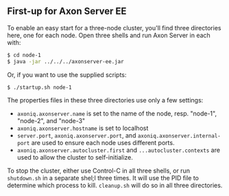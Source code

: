 ## First-up for Axon Server EE

To enable an easy start for a three-node cluster, you'll find three directories here, one for each node. Open three shells and run Axon Server in each with:

```bash
$ cd node-1
$ java -jar ../../../axonserver-ee.jar
```

Or, if you want to use the supplied scripts:

```bash
$ ./startup.sh node-1
```

The properties files in these three directories use only a few settings:

* `axoniq.axonserver.name` is set to the name of the node, resp. "node-1", "node-2", and "node-3"
* `axoniq.axonserver.hostname` is set to localhost
* `server.port`, `axoniq.axonserver.port`, and `axoniq.axonserver.internal-port` are used to ensure each node uses different ports.
* `axoniq.axonserver.autocluster.first` and `...autocluster.contexts` are used to allow the cluster to self-initialize.

To stop the cluster, either use Control-C in all three shells, or run `shutdown.sh` in a separate shel;l three times. It will use the PID file to determine which process to kill. `cleanup.sh` will do so in all three directories.
